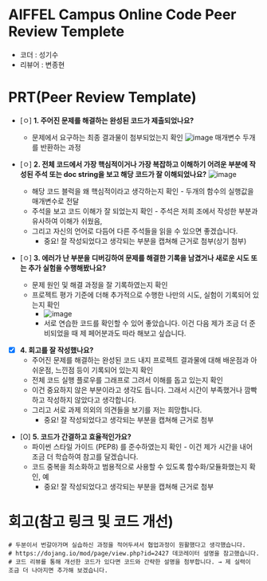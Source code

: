 # AIFFEL Campus Online Code Peer Review Templete
- 코더 : 성기수
- 리뷰어 : 변종현

# PRT(Peer Review Template)
- [ㅇ]  **1. 주어진 문제를 해결하는 완성된 코드가 제출되었나요?**
    - 문제에서 요구하는 최종 결과물이 첨부되었는지 확인
        ![image](https://github.com/user-attachments/assets/90d6a3ff-d563-4550-ad49-deac62bad3d9)
      매개변수 두개를 반환하는 과정

    
- [ㅇ]  **2. 전체 코드에서 가장 핵심적이거나 가장 복잡하고 이해하기 어려운 부분에 작성된 
주석 또는 doc string을 보고 해당 코드가 잘 이해되었나요?**
        ![image](https://github.com/user-attachments/assets/4ffbcb2f-7ccc-4561-ba43-9fa021fe4fe4)
    - 해당 코드 블럭을 왜 핵심적이라고 생각하는지 확인 - 두개의 함수의 실행값을 매개변수로 전달
    - 주석을 보고 코드 이해가 잘 되었는지 확인 - 주석은 저희 조에서 작성한 부분과 유사하여 이해가 쉬웠음,
    - 그리고 자신의 언어로 다듬어 다른 주석들을 읽을 수 있으면 좋겠습니다.
        - 중요! 잘 작성되었다고 생각되는 부분을 캡쳐해 근거로 첨부(상기 첨부)
        
- [ㅇ]  **3. 에러가 난 부분을 디버깅하여 문제를 해결한 기록을 남겼거나
새로운 시도 또는 추가 실험을 수행해봤나요?**
    - 문제 원인 및 해결 과정을 잘 기록하였는지 확인
    - 프로젝트 평가 기준에 더해 추가적으로 수행한 나만의 시도, 
    실험이 기록되어 있는지 확인
        - ![image](https://github.com/user-attachments/assets/88e07890-da75-4fa8-9efd-34a6376fafc3)
        - 서로 연습한 코드를 확인할 수 있어 좋았습니다. 이건 다음 제가 조금 더 준비되었을 때 제 페어분과도 따라 해보고 싶습니다.
        
- [X]  **4. 회고를 잘 작성했나요?**
    - 주어진 문제를 해결하는 완성된 코드 내지 프로젝트 결과물에 대해
    배운점과 아쉬운점, 느낀점 등이 기록되어 있는지 확인
    - 전체 코드 실행 플로우를 그래프로 그려서 이해를 돕고 있는지 확인
    - 이건 중요하지 않은 부분이라고 생각도 듭니다. 그래서 시간이 부족했거나 깜빡하고 작성하지 않았다고 생각합니다.
    - 그리고 서로 과제 의외의 의견들을 보기를 저는 희망합니다.
        - 중요! 잘 작성되었다고 생각되는 부분을 캡쳐해 근거로 첨부
        
- [O]  **5. 코드가 간결하고 효율적인가요?**
    - 파이썬 스타일 가이드 (PEP8) 를 준수하였는지 확인 - 이건 제가 시간을 내어 조금 더 학습하여 참고를 달겠습니다.
    - 코드 중복을 최소화하고 범용적으로 사용할 수 있도록 함수화/모듈화했는지 확인, 예
        - 중요! 잘 작성되었다고 생각되는 부분을 캡쳐해 근거로 첨부


# 회고(참고 링크 및 코드 개선)
```
# 두분이서 번갈아가며 실습하신 과정을 적어두셔서 협업과정이 원활했다고 생각했습니다.
# https://dojang.io/mod/page/view.php?id=2427 데코레이터 설명을 참고했습니다.
# 코드 리뷰를 통해 개선한 코드가 있다면 코드와 간략한 설명을 첨부합니다. → 제 실력이 조금 더 나아지면 추가해 보겠습니다.
```
